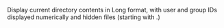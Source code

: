 Display current directory contents in Long format, with user and group IDs displayed numerically and hidden files (starting with .)
